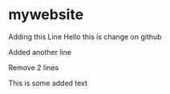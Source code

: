 # mywebsite

Adding this Line
Hello this is change on github

Added another line

Remove 2 lines

This is some added text